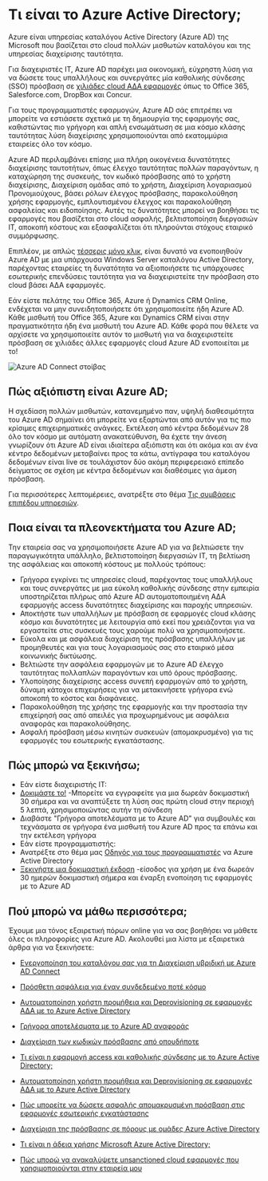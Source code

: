 <properties
    pageTitle="Τι είναι το Azure Active Directory;"
    description="Χρησιμοποιήστε Azure Active Directory για να επεκτείνετε το υπάρχον ταυτοτήτων εσωτερικής εγκατάστασης στο cloud ή να αναπτύξετε Azure AD ενσωματωμένες εφαρμογές."
    services="active-directory"
    documentationCenter=""
    authors="markusvi"
    manager="femila"
    editor=""/>

<tags
    ms.service="active-directory"
    ms.workload="identity"
    ms.tgt_pltfrm="na"
    ms.devlang="na"
    ms.topic="article"
    ms.date="08/23/2016"
    ms.author="markusvi"/>


# <a name="what-is-azure-active-directory"></a>Τι είναι το Azure Active Directory;





Azure είναι υπηρεσίας καταλόγου Active Directory (Azure AD) της Microsoft που βασίζεται στο cloud πολλών μισθωτών καταλόγου και της υπηρεσίας διαχείρισης ταυτότητα.

Για διαχειριστές IT, Azure AD παρέχει μια οικονομική, εύχρηστη λύση για να δώσετε τους υπαλλήλους και συνεργάτες μία καθολικής σύνδεσης (SSO) πρόσβαση σε [χιλιάδες cloud ΑΔΑ εφαρμογές](http://blogs.technet.com/b/ad/archive/2014/09/03/50-saas-apps-now-support-federation-with-azure-ad.aspx) όπως το Office 365, Salesforce.com, DropBox και Concur.

Για τους προγραμματιστές εφαρμογών, Azure AD σάς επιτρέπει να μπορείτε να εστιάσετε σχετικά με τη δημιουργία της εφαρμογής σας, καθιστώντας πιο γρήγορη και απλή ενσωμάτωση σε μια κόσμο κλάσης ταυτότητας λύση διαχείρισης χρησιμοποιούνται από εκατομμύρια εταιρείες όλο τον κόσμο.

Azure AD περιλαμβάνει επίσης μια πλήρη οικογένεια δυνατότητες διαχείρισης ταυτοτήτων, όπως έλεγχο ταυτότητας πολλών παραγόντων, η καταχώρηση της συσκευής, τον κωδικό πρόσβασης από το χρήστη διαχείρισης, Διαχείριση ομάδας από το χρήστη, Διαχείριση λογαριασμού Προνομιούχους, βάσει ρόλων έλεγχος πρόσβασης, παρακολούθηση χρήσης εφαρμογής, εμπλουτισμένου έλεγχος και παρακολούθηση ασφαλείας και ειδοποίησης. Αυτές τις δυνατότητες μπορεί να βοηθήσει τις εφαρμογές που βασίζεται στο cloud ασφαλής, βελτιστοποίηση διεργασιών IT, αποκοπή κόστους και εξασφαλίζεται ότι πληρούνται στόχους εταιρικό συμμόρφωσης.

Επιπλέον, με απλώς [τέσσερις μόνο κλικ](http://blogs.technet.com/b/ad/archive/2014/08/04/connecting-ad-and-azure-ad-only-4-clicks-with-azure-ad-connect.aspx), είναι δυνατό να ενοποιηθούν Azure AD με μια υπάρχουσα Windows Server καταλόγου Active Directory, παρέχοντας εταιρείες τη δυνατότητα να αξιοποιήσετε τις υπάρχουσες εσωτερικής επενδύσεις ταυτότητα για να διαχειριστείτε την πρόσβαση στο cloud βάσει ΑΔΑ εφαρμογές.

Εάν είστε πελάτης του Office 365, Azure ή Dynamics CRM Online, ενδέχεται να μην συνειδητοποιήσετε ότι χρησιμοποιείτε ήδη Azure AD. Κάθε μισθωτή του Office 365, Azure και Dynamics CRM είναι στην πραγματικότητα ήδη ένα μισθωτή του Azure AD. Κάθε φορά που θέλετε να αρχίσετε να χρησιμοποιείτε αυτόν το μισθωτή για να διαχειριστείτε πρόσβαση σε χιλιάδες άλλες εφαρμογές cloud Azure AD ενοποιείται με το!





![Azure AD Connect στοίβας](./media/active-directory-whatis/Azure_Active_Directory.png)


## <a name="how-reliable-is-azure-ad"></a>Πώς αξιόπιστη είναι Azure AD;

Η σχεδίαση πολλών μισθωτών, κατανεμημένο παν, υψηλή διαθεσιμότητα του Azure AD σημαίνει ότι μπορείτε να εξαρτώνται από αυτόν για τις πιο κρίσιμες επιχειρηματικές ανάγκες. Εκτέλεση από κέντρα δεδομένων 28 όλο τον κόσμο με αυτόματη ανακατεύθυνση, θα έχετε την άνεση γνωρίζουν ότι Azure AD είναι ιδιαίτερα αξιόπιστη και ότι ακόμα και αν ένα κέντρο δεδομένων μεταβαίνει προς τα κάτω, αντίγραφα του καταλόγου δεδομένων είναι live σε τουλάχιστον δύο ακόμη περιφερειακό επίπεδο δείγματος σε σχέση με κέντρα δεδομένων και διαθέσιμες για άμεση πρόσβαση.

Για περισσότερες λεπτομέρειες, ανατρέξτε στο θέμα [Τις συμβάσεις επιπέδου υπηρεσιών](https://azure.microsoft.com/support/legal/sla/).



## <a name="what-are-the-benefits-of-azure-ad"></a>Ποια είναι τα πλεονεκτήματα του Azure AD;

Την εταιρεία σας να χρησιμοποιήσετε Azure AD για να βελτιώσετε την παραγωγικότητα υπάλληλο, βελτιστοποίηση διεργασιών IT, τη βελτίωση της ασφάλειας και αποκοπή κόστους με πολλούς τρόπους:

-   Γρήγορα εγκρίνει τις υπηρεσίες cloud, παρέχοντας τους υπαλλήλους και τους συνεργάτες με μια εύκολη καθολικής σύνδεσης στην εμπειρία υποστηρίζεται πλήρως από Azure AD αυτοματοποιημένη ΑΔΑ εφαρμογής access δυνατότητες διαχείρισης και παροχής υπηρεσιών.
-   Αποκτήστε των υπαλλήλων με πρόσβαση σε εφαρμογές cloud κλάσης κόσμο και δυνατότητες με λειτουργία από εκεί που χρειάζονται για να εργαστείτε στις συσκευές τους χαρούμε πολύ να χρησιμοποιήσετε.
-   Εύκολα και με ασφάλεια διαχείριση της πρόσβασης υπαλλήλων με προμηθευτές και για τους λογαριασμούς σας στο εταιρικό μέσα κοινωνικής δικτύωσης.
-   Βελτιώστε την ασφάλεια εφαρμογών με το Azure AD έλεγχο ταυτότητας πολλαπλών παραγόντων και υπό όρους πρόσβασης.
-   Υλοποίησης διαχείρισης access συνεπή εφαρμογών από το χρήστη, δύναμη κάτοχοι επιχειρήσεις για να μετακινήσετε γρήγορα ενώ αποκοπή το κόστος και διαφάνειες.
-   Παρακολούθηση της χρήσης της εφαρμογής και την προστασία την επιχείρησή σας από απειλές για προχωρημένους με ασφάλεια αναφοράς και παρακολούθησης.
-   Ασφαλή πρόσβαση μέσω κινητών συσκευών (απομακρυσμένο) για τις εφαρμογές του εσωτερικής εγκατάστασης.






## <a name="how-can-i-get-started"></a>Πώς μπορώ να ξεκινήσω;
-   Εάν είστε διαχειριστής IT:
 - [Δοκιμάστε το!](https://azure.microsoft.com/trial/get-started-active-directory/) -Μπορείτε να εγγραφείτε για μια δωρεάν δοκιμαστική 30 σήμερα και να αναπτύξετε τη λύση σας πρώτη cloud στην περιοχή 5 λεπτά, χρησιμοποιώντας αυτήν τη σύνδεση
 - Διαβάστε "Γρήγορα αποτελέσματα με το Azure AD" για συμβουλές και τεχνάσματα σε γρήγορα ένα μισθωτή του Azure AD προς τα επάνω και την εκτέλεση γρήγορα
-   Εάν είστε προγραμματιστής:
 - Ανατρέξτε στο θέμα μας [Οδηγός για τους προγραμματιστές](active-directory-developers-guide.md) να Azure Active Directory
 - [Ξεκινήστε μια δοκιμαστική έκδοση](https://azure.microsoft.com/trial/get-started-active-directory/) -είσοδος για χρήση με ένα δωρεάν 30 ημερών δοκιμαστική σήμερα και έναρξη ενοποίηση τις εφαρμογές με το Azure AD



## <a name="where-can-i-learn-more"></a>Πού μπορώ να μάθω περισσότερα;

Έχουμε μια τόνος εξαιρετική πόρων online για να σας βοηθήσει να μάθετε όλες οι πληροφορίες για Azure AD. Ακολουθεί μια λίστα με εξαιρετικά άρθρα για να ξεκινήσετε:


- [Ενεργοποίηση του καταλόγου σας για τη Διαχείριση υβριδική με Azure AD Connect](active-directory-aadconnect.md)

- [Πρόσθετη ασφάλεια για έναν συνδεδεμένο ποτέ κόσμο](../multi-factor-authentication/multi-factor-authentication.md)

- [Αυτοματοποίηση χρήστη προμήθεια και Deprovisioning σε εφαρμογές ΑΔΑ με το Azure Active Directory](active-directory-saas-app-provisioning.md)

- [Γρήγορα αποτελέσματα με το Azure AD αναφοράς](active-directory-reporting-getting-started.md)

- [Διαχείριση των κωδικών πρόσβασης από οπουδήποτε](active-directory-passwords.md)

- [Τι είναι η εφαρμογή access και καθολικής σύνδεσης με το Azure Active Directory;](active-directory-appssoaccess-whatis.md)

- [Αυτοματοποίηση χρήστη προμήθεια και Deprovisioning σε εφαρμογές ΑΔΑ με το Azure Active Directory](active-directory-saas-app-provisioning.md)

- [Πώς μπορείτε να δώσετε ασφαλής απομακρυσμένη πρόσβαση στις εφαρμογές εσωτερικής εγκατάστασης](active-directory-application-proxy-get-started.md)

- [Διαχείριση της πρόσβασης σε πόρους με ομάδες Azure Active Directory](active-directory-manage-groups.md)

- [Τι είναι η άδεια χρήσης Microsoft Azure Active Directory;](active-directory-licensing-what-is.md)

- [Πώς μπορώ να ανακαλύψετε unsanctioned cloud εφαρμογές που χρησιμοποιούνται στην εταιρεία μου](active-directory-cloudappdiscovery-whatis.md)
